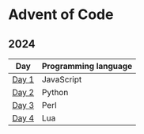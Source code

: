 # Advent of Code

## 2024

| Day                     | Programming language |
|-------------------------|----------------------|
| [Day 1](./2024/day01/)  | JavaScript           |
| [Day 2](./2024/day02/)  | Python               |
| [Day 3](./2024/day03/)  | Perl                 |
| [Day 4](./2024/day04/)  | Lua                  |
